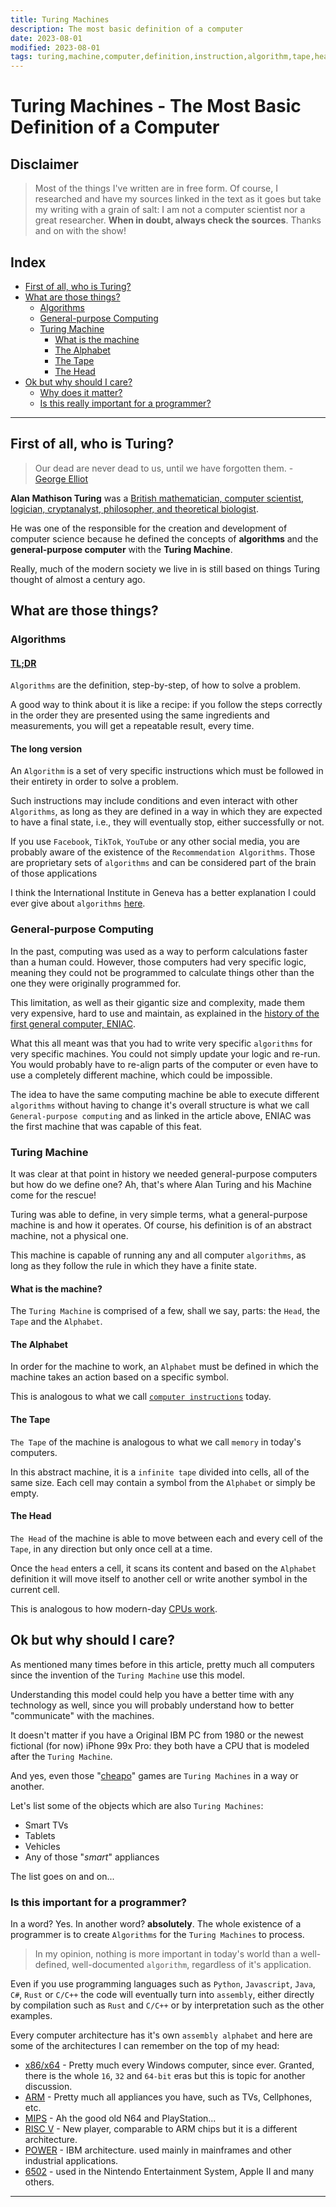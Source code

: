 ```yaml
---
title: Turing Machines
description: The most basic definition of a computer
date: 2023-08-01
modified: 2023-08-01
tags: turing,machine,computer,definition,instruction,algorithm,tape,head,alphabet,general,purpose
---
```

# <i class="fa-solid fa-computer"></i> Turing Machines - The Most Basic Definition of a Computer

## <i class="fa-solid fa-triangle-exclamation"></i> Disclaimer

> Most of the things I've written are in free form. Of course, I researched and have my sources linked in the text as it goes but take my writing with a grain of salt: I am not a computer scientist nor a great researcher.
**When in doubt, always check the sources**. Thanks and on with the show!

## <i class="fa-solid fa-list-ul"></i> Index
- [First of all, who is Turing?](#first-of-all-who-is-turing)
- [What are those things?](#what-are-those-things)
    - [Algorithms](#algorithms)
    - [General-purpose Computing](#general-purpose-computing)
    - [Turing Machine](#turing-machine)
        - [What is the machine](#what-is-the-machine)
        - [The Alphabet](#the-alphabet)
        - [The Tape](#the-tape)
        - [The Head](#the-head)
- [Ok but why should I care?](#ok-but-why-should-i-care)
    - [Why does it matter?](#why-does-it-matter)
    - [Is this really important for a programmer?](#is-this-really-important-for-a-programmer)

___
## <i class="fa-solid fa-person-circle-question"></i> First of all, who is Turing?
> Our dead are never dead to us, until we have forgotten them. - [George Elliot](https://www.brainyquote.com/quotes/george_eliot_148896)

**Alan Mathison Turing** was a [British mathematician, computer scientist, logician, cryptanalyst, philosopher, and theoretical biologist](https://en.wikipedia.org/wiki/Alan_Turing).

He was one of the responsible for the creation and development of computer science because he defined the concepts of **algorithms** and the **general-purpose computer** with the **Turing Machine**.

Really, much of the modern society we live in is still based on things Turing thought of almost a century ago.

## <i class="fa-regular fa-circle-question"></i> What are those things?

### <i class="fa-solid fa-code-branch"></i> Algorithms

#### <i class="fa-solid fa-shuffle"></i> **[TL;DR](https://www.urbandictionary.com/define.php?term=tl%3Bdr)**

`Algorithms` are the definition, step-by-step, of how to solve a problem.

A good way to think about it is like a recipe: if you follow the steps correctly in the order they are presented using the same ingredients and measurements, you will get a repeatable result, every time.

#### <i class="fa-solid fa-scroll"></i> The long version

An `Algorithm` is a set of very specific instructions which must be followed in their entirety in order to solve a problem.

Such instructions may include conditions and even interact with other `Algorithms`, as long as they are defined in a way in which they are expected to have a final state, i.e., they will eventually stop, either successfully or not.

If you use `Facebook`, `TikTok`, `YouTube` or any other social media, you are probably aware of the existence of the `Recommendation Algorithms`. Those are proprietary sets of `algorithms` and can be considered part of the brain of those applications

I think the International Institute in Geneva has a better explanation I could ever give about `algorithms` [here](https://www.iig.ch/en-en/blog/computer-science/algorithm-computer-science-definition-and-understanding).

### <i class="fa-solid fa-server"></i> General-purpose Computing

In the past, computing was used as a way to perform calculations faster than a human could. However, those computers had very specific logic, meaning they could not be programmed to calculate things other than the one they were originally programmed for.

This limitation, as well as their gigantic size and complexity, made them very expensive, hard to use and maintain, as explained in the [history of the first general computer, ENIAC](https://penntoday.upenn.edu/news/worlds-first-general-purpose-computer-turns-75).

What this all meant was that you had to write very specific `algorithms` for very specific machines. You could not simply update your logic and re-run. You would probably have to re-align parts of the computer or even have to use a completely different machine, which could be impossible.

The idea to have the same computing machine be able to execute different `algorithms` without having to change it's overall structure is what we call `General-purpose computing` and as linked in the article above, ENIAC was the first machine that was capable of this feat.

### <i class="fa-solid fa-cash-register"></i> Turing Machine

It was clear at that point in history we needed general-purpose computers but how do we define one? Ah, that's where Alan Turing and his Machine come for the rescue!

Turing was able to define, in very simple terms, what a general-purpose machine is and how it operates. Of course, his definition is of an abstract machine, not a physical one.

This machine is capable of running any and all computer `algorithms`, as long as they follow the rule in which they have a finite state.

#### <i class="fa-solid fa-satellite"></i> What is the machine?

The `Turing Machine` is comprised of a few, shall we say, parts: the `Head`, the `Tape` and the `Alphabet`.

#### <i class="fa-solid fa-braille"></i> The Alphabet

In order for the machine to work, an `Alphabet` must be defined in which the machine takes an action based on a specific symbol.

This is analogous to what we call [`computer instructions`](https://pclt.sites.yale.edu/cpu-instructions) today.

#### <i class="fa-solid fa-tape"></i> The Tape

`The Tape` of the machine is analogous to what we call `memory` in today's computers.

In this abstract machine, it is a `infinite tape` divided into cells, all of the same size. Each cell may contain a symbol from the `Alphabet` or simply be empty.

#### <i class="fa-solid fa-thumbtack"></i> The Head

`The Head` of the machine is able to move between each and every cell of the `Tape`, in any direction but only once cell at a time.

Once the `head` enters a cell, it scans its content and based on the `Alphabet` definition it will move itself to another cell or write another symbol in the current cell.

This is analogous to how modern-day [CPUs work](https://en.wikipedia.org/wiki/Instruction_cycle).

## <i class="fa-regular fa-star"></i> Ok but why should I care?

As mentioned many times before in this article, pretty much all computers since the invention of the `Turing Machine` use this model.

Understanding this model could help you have a better time with any technology as well, since you will probably understand how to better "communicate" with the machines.

It doesn't matter if you have a Original IBM PC from 1980 or the newest fictional (for now) iPhone 99x Pro: they both have a CPU that is modeled after the `Turing Machine`.

And yes, even those "[cheapo](https://www.pinterest.com/pin/102105116538007472/)" games are `Turing Machines` in a way or another.

Let's list some of the objects which are also `Turing Machines`:

- Smart TVs
- Tablets
- Vehicles
- Any of those "_smart_" appliances

The list goes on and on...

### <i class="fa-solid fa-terminal"></i> Is this important for a programmer?

In a word? Yes. In another word? **absolutely**. The whole existence of a programmer is to create `Algorithms` for the `Turing Machines` to process.

> In  my opinion, nothing is more important in today's world than a well-defined, well-documented `algorithm`, regardless of it's application.

Even if you use programming languages such as `Python`, `Javascript`, `Java`, `C#`, `Rust` or `C/C++` the code will eventually turn into `assembly`, either directly by compilation such as `Rust` and `C/C++` or by interpretation such as the other examples.

Every computer architecture has it's own `assembly alphabet` and here are some of the architectures I can remember on the top of my head:

- [x86/x64](https://en.wikipedia.org/wiki/X86-64) - Pretty much every Windows computer, since ever. Granted, there is the whole `16`, `32` and `64-bit` eras but this is topic for another discussion.
- [ARM](https://en.wikipedia.org/wiki/ARM_architecture_family) - Pretty much all appliances you have, such as TVs, Cellphones, etc.
- [MIPS](https://en.wikipedia.org/wiki/MIPS_architecture) - Ah the good old N64 and PlayStation...
- [RISC V](https://en.wikipedia.org/wiki/RISC-V) - New player, comparable to ARM chips but it is a different architecture.
- [POWER](https://en.wikipedia.org/wiki/IBM_POWER_architecture) - IBM architecture. used mainly in mainframes and other industrial applications.
- [6502](https://en.wikipedia.org/wiki/MOS_Technology_6502) - used in the Nintendo Entertainment System, Apple II and many others.

___